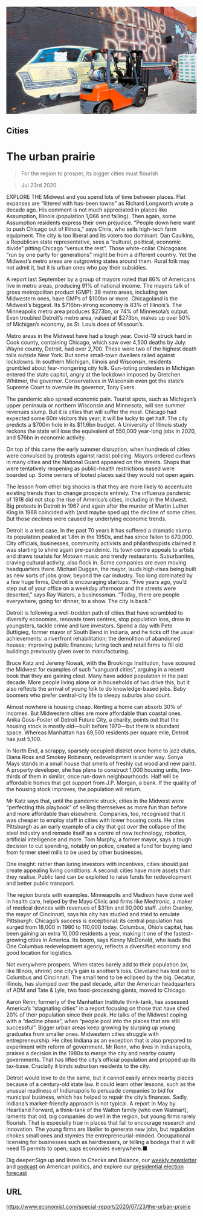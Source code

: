 ![](./images/20200725_SRP012_0.jpg)

## Cities

# The urban prairie

> For the region to prosper, its bigger cities must flourish

> Jul 23rd 2020

EXPLORE THE Midwest and you spend lots of time between places. Flat expanses are “littered with has-been towns” as Richard Longworth wrote a decade ago. His comment is not much appreciated in places like Assumption, Illinois (population 1,066 and falling). Then again, some Assumption residents express their own prejudice. “People down here want to push Chicago out of Illinois,” says Chris, who sells high-tech farm equipment. The city is too liberal and its voters too dominant. Dan Caulkins, a Republican state representative, sees a “cultural, political, economic divide” pitting Chicago “versus the rest”. Those white-collar Chicagoans “run by one party for generations” might be from a different country. Yet the Midwest’s metro areas are outgrowing states around them. Rural folk may not admit it, but it is urban ones who pay their subsidies.

A report last September by a group of mayors noted that 86% of Americans live in metro areas, producing 91% of national income. The mayors talk of gross metropolitan product (GMP): 38 metro areas, including ten Midwestern ones, have GMPs of $100bn or more. Chicagoland is the Midwest’s biggest. Its $716bn-strong economy is 83% of Illinois’s. The Minneapolis metro area produces $273bn, or 74% of Minnesota’s output. Even troubled Detroit’s metro area, valued at $273bn, makes up over 50% of Michigan’s economy, as St. Louis does of Missouri’s.

Metro areas in the Midwest have had a tough year. Covid-19 struck hard in Cook county, containing Chicago, which saw over 4,500 deaths by July. Wayne county, Detroit, had over 2,700. These were two of the highest death tolls outside New York. But some small-town dwellers railed against lockdowns. In southern Michigan, Illinois and Wisconsin, residents grumbled about fear-mongering city folk. Gun-toting protesters in Michigan entered the state capitol, angry at the lockdown imposed by Gretchen Whitmer, the governor. Conservatives in Wisconsin even got the state’s Supreme Court to overrule its governor, Tony Evers.

The pandemic also spread economic pain. Tourist spots, such as Michigan’s upper peninsula or northern Wisconsin and Minnesota, will see summer revenues slump. But it is cities that will suffer the most. Chicago had expected some 60m visitors this year; it will be lucky to get half. The city predicts a $700m hole in its $11.6bn budget. A University of Illinois study reckons the state will lose the equivalent of 550,000 year-long jobs in 2020, and $76bn in economic activity.

On top of this came the early summer disruption, when hundreds of cities were convulsed by protests against racist policing. Mayors ordered curfews in many cities and the National Guard appeared on the streets. Shops that were tentatively reopening as public-health restrictions eased were boarded up. Some owners of looted places said they would not open again.

The lesson from other big shocks is that they are more likely to accentuate existing trends than to change prospects entirely. The influenza pandemic of 1918 did not stop the rise of America’s cities, including in the Midwest. Big protests in Detroit in 1967 and again after the murder of Martin Luther King in 1968 coincided with (and maybe sped up) the decline of some cities. But those declines were caused by underlying economic trends.

Detroit is a test case. In the past 70 years it has suffered a dramatic slump. Its population peaked at 1.8m in the 1950s, and has since fallen to 670,000. City officials, businesses, community activists and philanthropists claimed it was starting to shine again pre-pandemic. Its town centre appeals to artists and draws tourists for Motown music and trendy restaurants. Suburbanites, craving cultural activity, also flock in. Some companies are even moving headquarters there. Michael Duggan, the mayor, lauds high-rises being built as new sorts of jobs grow, beyond the car industry. Too long dominated by a few huge firms, Detroit is encouraging startups. “Five years ago, you’d step out of your office on a weekday afternoon and the streets were deserted,” says Ray Waters, a businessman. “Today, there are people everywhere, going for dinner, to a show. The city is back.”

Detroit is following a well-trodden path of cities that have scrambled to diversify economies, renovate town centres, stop population loss, draw in youngsters, tackle crime and lure investors. Spend a day with Pete Buttigieg, former mayor of South Bend in Indiana, and he ticks off the usual achievements: a riverfront rehabilitation; the demolition of abandoned houses; improving public finances; luring tech and retail firms to fill old buildings previously given over to manufacturing.

Bruce Katz and Jeremy Nowak, with the Brookings Institution, have scoured the Midwest for examples of such “vanguard cities”, arguing in a recent book that they are gaining clout. Many have added population in the past decade. More people living alone or in households of two drive this, but it also reflects the arrival of young folk to do knowledge-based jobs. Baby boomers who prefer central-city life to sleepy suburbs also count.

Almost nowhere is housing cheap. Renting a home can absorb 30% of incomes. But Midwestern cities are more affordable than coastal ones. Anika Goss-Foster of Detroit Future City, a charity, points out that the housing stock is mostly old—built before 1970—but there is abundant space. Whereas Manhattan has 69,500 residents per square mile, Detroit has just 5,100.

In North End, a scrappy, sparsely occupied district once home to jazz clubs, Diana Ross and Smokey Robinson, redevelopment is under way. Sonya Mays stands in a small house that smells of freshly cut wood and new paint. A property developer, she has plans to construct 1,000 housing units, two-thirds of them in similar, once run-down neighbourhoods. Half will be affordable homes that get support from J.P. Morgan, a bank. If the quality of the housing stock improves, the population will return.

Mr Katz says that, until the pandemic struck, cities in the Midwest were “perfecting this playbook” of selling themselves as more fun than before and more affordable than elsewhere. Companies, too, recognised that it was cheaper to employ staff in cities with lower housing costs. He cites Pittsburgh as an early example of a city that got over the collapse of the steel industry and remade itself as a centre of new technology, robotics, artificial intelligence and more. Tom Murphy, a former mayor, says a tough decision to cut spending, notably on police, created a fund for buying land from former steel mills to be used by other businesses.

One insight: rather than luring investors with incentives, cities should just create appealing living conditions. A second: cities have more assets than they realise. Public land can be exploited to raise funds for redevelopment and better public transport.

The region bursts with examples. Minneapolis and Madison have done well in health care, helped by the Mayo Clinic and firms like Medtronic, a maker of medical devices with revenues of $31bn and 90,000 staff. John Cranley, the mayor of Cincinnati, says his city has studied and tried to emulate Pittsburgh. Chicago’s success is exceptional: its central population has surged from 18,000 in 1980 to 110,000 today. Columbus, Ohio’s capital, has been gaining an extra 10,000 residents a year, making it one of the fastest-growing cities in America. Its boom, says Kenny McDonald, who leads the One Columbus redevelopment agency, reflects a diversified economy and good location for logistics.

Not everywhere prospers. When states barely add to their population (or, like Illinois, shrink) one city’s gain is another’s loss. Cleveland has lost out to Columbus and Cincinnati. The small tend to be eclipsed by the big. Decatur, Illinois, has slumped over the past decade, after the American headquarters of ADM and Tate & Lyle, two food-processing giants, moved to Chicago.

Aaron Renn, formerly of the Manhattan Institute think-tank, has assessed America’s “stagnating cities” in a report focusing on those that have shed 20% of their population since their peak. He talks of the Midwest coping with a “decline phase”, when “people pool into the places that are still successful”. Bigger urban areas keep growing by slurping up young graduates from smaller ones. Midwestern cities struggle with entrepreneurship. He cites Indiana as an exception that is also prepared to experiment with reform of government. Mr Renn, who lives in Indianapolis, praises a decision in the 1980s to merge the city and nearby county governments. That has lifted the city’s official population and propped up its tax-base. Crucially it binds suburban residents to the city.

Detroit would love to do the same, but it cannot easily annex nearby places because of a century-old state law. It could learn other lessons, such as the unusual readiness of Indianapolis to persuade companies to bid for municipal business, which has helped to repair the city’s finances. Sadly, Indiana’s market-friendly approach is not typical. A report in May by Heartland Forward, a think-tank of the Walton family (who own Walmart), laments that old, big companies do well in the region, but young firms rarely flourish. That is especially true in places that fail to encourage research and innovation. The young firms are likelier to generate new jobs, but regulation chokes small ones and stymies the entrepreneurial-minded. Occupational licensing for businesses such as hairdressers, or telling a bodega that it will need 15 permits to open, saps economies everywhere.■

Dig deeper:Sign up and listen to Checks and Balance, our [weekly newsletter](https://www.economist.com//checksandbalance/) and [podcast](https://www.economist.com//podcasts/2020/07/17/checks-and-balance-our-weekly-podcast-on-american-politics) on American politics, and explore our [presidential election forecast](https://www.economist.com/https://projects.economist.com/us-2020-forecast/president)

## URL

https://www.economist.com/special-report/2020/07/23/the-urban-prairie
